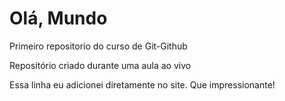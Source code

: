 # Olá, Mundo
 Primeiro repositorio do curso de Git-Github

 Repositório criado durante uma aula ao vivo
 
 Essa linha eu adicionei diretamente no site. Que impressionante!
